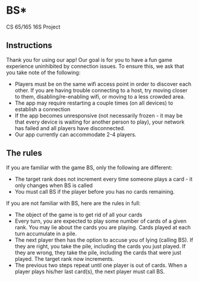# BS*
CS 65/165 16S Project

## Instructions
Thank you for using our app! Our goal is for you to have a fun game experience uninhibited by connection issues. To ensure this, we ask that you take note of the following:
* Players must be on the same wifi access point in order to discover each other. If you are having trouble connecting to a host, try moving closer to them, disabling/re-enabling wifi, or moving to a less crowded area.
* The app may require restarting a couple times (on all devices) to establish a connection
* If the app becomes unresponsive (not necessarily frozen - it may be that every device is waiting for another person to play), your network has failed and all players have disconnected.
* Our app currently can accommodate 2-4 players.

## The rules
If you are familiar with the game BS, only the following are different:
* The target rank does not increment every time someone plays a card - it only changes when BS is called
* You must call BS if the player before you has no cards remaining.

If you are not familiar with BS, here are the rules in full:
* The object of the game is to get rid of all your cards
* Every turn, you are expected to play some number of cards of a given rank. You may lie about the cards you are playing. Cards played at each turn accumulate in a pile.
* The next player then has the option to accuse you of lying (calling BS). If they are right, you take the pile, including the cards you just played. If they are wrong, they take the pile, including the cards that were just played. The target rank now increments.
* The previous two steps repeat until one player is out of cards. When a player plays his/her last card(s), the next player must call BS.
